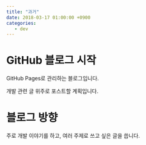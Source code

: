```yaml
---
title: "과거"
date: 2018-03-17 01:00:00 +0900
categories:
   - dev
---
```


# GitHub 블로그 시작

GitHub Pages로 관리하는 블로그입니다.

개발 관련 글 위주로 포스트할 계획입니다.

# 블로그 방향

주로 개발 이야기를 하고, 여러 주제로 쓰고 싶은 글을 씁니다.
